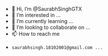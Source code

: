 - 👋 Hi, I’m @SaurabhSinghGTX
- 👀 I’m interested in ...
- 🌱 I’m currently learning ...
- 💞️ I’m looking to collaborate on ...
- 📫 How to reach me
-     saurabhsingh.18102001@gmail.com ...

<!---
SaurabhSinghGTX/SaurabhSinghGTX is a ✨ special ✨ repository because its `README.md` (this file) appears on your GitHub profile.
You can click the Preview link to take a look at your changes.
--->
